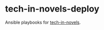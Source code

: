 
# tech-in-novels-deploy

Ansible playbooks for [tech-in-novels](https://github.com/davidmcclure/tech-in-novels.git).
